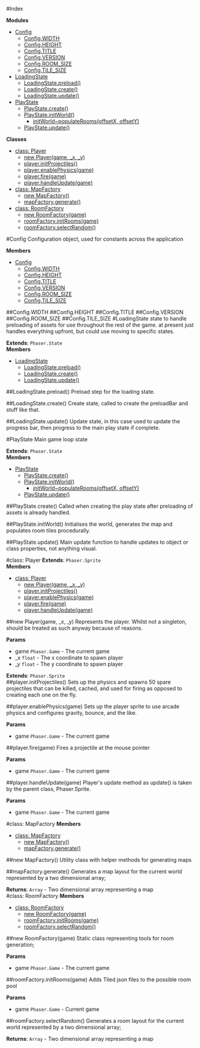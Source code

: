 #Index

**Modules**

* [Config](#module_Config)
  * [Config.WIDTH](#module_Config.WIDTH)
  * [Config.HEIGHT](#module_Config.HEIGHT)
  * [Config.TITLE](#module_Config.TITLE)
  * [Config.VERSION](#module_Config.VERSION)
  * [Config.ROOM_SIZE](#module_Config.ROOM_SIZE)
  * [Config.TILE_SIZE](#module_Config.TILE_SIZE)
* [LoadingState](#module_LoadingState)
  * [LoadingState.preload()](#module_LoadingState.preload)
  * [LoadingState.create()](#module_LoadingState.create)
  * [LoadingState.update()](#module_LoadingState.update)
* [PlayState](#module_PlayState)
  * [PlayState.create()](#module_PlayState.create)
  * [PlayState.initWorld()](#module_PlayState.initWorld)
    * [initWorld~populateRooms(offsetX, offsetY)](#module_PlayState.initWorld..populateRooms)
  * [PlayState.update()](#module_PlayState.update)

**Classes**

* [class: Player](#Player)
  * [new Player(game, _x, _y)](#new_Player)
  * [player.initProjectiles()](#Player#initProjectiles)
  * [player.enablePhysics(game)](#Player#enablePhysics)
  * [player.fire(game)](#Player#fire)
  * [player.handleUpdate(game)](#Player#handleUpdate)
* [class: MapFactory](#MapFactory)
  * [new MapFactory()](#new_MapFactory)
  * [mapFactory.generate()](#MapFactory#generate)
* [class: RoomFactory](#RoomFactory)
  * [new RoomFactory(game)](#new_RoomFactory)
  * [roomFactory.initRooms(game)](#RoomFactory#initRooms)
  * [roomFactory.selectRandom()](#RoomFactory#selectRandom)
 
<a name="module_Config"></a>
#Config
Configuration object, used for constants
across the application

**Members**

* [Config](#module_Config)
  * [Config.WIDTH](#module_Config.WIDTH)
  * [Config.HEIGHT](#module_Config.HEIGHT)
  * [Config.TITLE](#module_Config.TITLE)
  * [Config.VERSION](#module_Config.VERSION)
  * [Config.ROOM_SIZE](#module_Config.ROOM_SIZE)
  * [Config.TILE_SIZE](#module_Config.TILE_SIZE)

<a name="module_Config.WIDTH"></a>
##Config.WIDTH
<a name="module_Config.HEIGHT"></a>
##Config.HEIGHT
<a name="module_Config.TITLE"></a>
##Config.TITLE
<a name="module_Config.VERSION"></a>
##Config.VERSION
<a name="module_Config.ROOM_SIZE"></a>
##Config.ROOM_SIZE
<a name="module_Config.TILE_SIZE"></a>
##Config.TILE_SIZE
<a name="module_LoadingState"></a>
#LoadingState
state to handle preloading of assets for use
throughout the rest of the game. at present
just handles everything upfront, but could
use moving to specific states.

**Extends**: `Phaser.State`  
**Members**

* [LoadingState](#module_LoadingState)
  * [LoadingState.preload()](#module_LoadingState.preload)
  * [LoadingState.create()](#module_LoadingState.create)
  * [LoadingState.update()](#module_LoadingState.update)

<a name="module_LoadingState.preload"></a>
##LoadingState.preload()
Preload step for the loading state.

<a name="module_LoadingState.create"></a>
##LoadingState.create()
Create state, called to create the preloadBar and stuff
like that.

<a name="module_LoadingState.update"></a>
##LoadingState.update()
Update state, in this case used to update the progress bar,
then progress to the main play state if complete.

<a name="module_PlayState"></a>
#PlayState
Main game loop state

**Extends**: `Phaser.State`  
**Members**

* [PlayState](#module_PlayState)
  * [PlayState.create()](#module_PlayState.create)
  * [PlayState.initWorld()](#module_PlayState.initWorld)
    * [initWorld~populateRooms(offsetX, offsetY)](#module_PlayState.initWorld..populateRooms)
  * [PlayState.update()](#module_PlayState.update)

<a name="module_PlayState.create"></a>
##PlayState.create()
Called when creating the play state after preloading
of assets is already handled.

<a name="module_PlayState.initWorld"></a>
##PlayState.initWorld()
Initialises the world, generates the map and populates
room tiles procedurally.

<a name="module_PlayState.update"></a>
##PlayState.update()
Main update function to handle updates to object
or class properties, not anything visual.

<a name="Player"></a>
#class: Player
**Extends**: `Phaser.Sprite`  
**Members**

* [class: Player](#Player)
  * [new Player(game, _x, _y)](#new_Player)
  * [player.initProjectiles()](#Player#initProjectiles)
  * [player.enablePhysics(game)](#Player#enablePhysics)
  * [player.fire(game)](#Player#fire)
  * [player.handleUpdate(game)](#Player#handleUpdate)

<a name="new_Player"></a>
##new Player(game, _x, _y)
Represents the player. Whilst not a singleton,
should be treated as such anyway because of reasons.

**Params**

- game `Phaser.Game` - The current game  
- _x `float` - The x coordinate to spawn player  
- _y `float` - The y coordinate to spawn player  

**Extends**: `Phaser.Sprite`  
<a name="Player#initProjectiles"></a>
##player.initProjectiles()
Sets up the physics and spawns 50 spare projectiles
that can be killed, cached, and used for firing as
opposed to creating each one on the fly.

<a name="Player#enablePhysics"></a>
##player.enablePhysics(game)
Sets up the player sprite to use
arcade physics and configures gravity,
bounce, and the like.

**Params**

- game `Phaser.Game` - The current game  

<a name="Player#fire"></a>
##player.fire(game)
Fires a projectile at the mouse pointer

**Params**

- game `Phaser.Game` - The current game  

<a name="Player#handleUpdate"></a>
##player.handleUpdate(game)
Player's update method as update() is taken by
the parent class, Phaser.Sprite.

**Params**

- game `Phaser.Game` - The current game  

<a name="MapFactory"></a>
#class: MapFactory
**Members**

* [class: MapFactory](#MapFactory)
  * [new MapFactory()](#new_MapFactory)
  * [mapFactory.generate()](#MapFactory#generate)

<a name="new_MapFactory"></a>
##new MapFactory()
Utility class with helper methods for
generating maps

<a name="MapFactory#generate"></a>
##mapFactory.generate()
Generates a map layout for the current world represented
by a two dimensional array;

**Returns**: `Array` - Two dimensional array representing a map  
<a name="RoomFactory"></a>
#class: RoomFactory
**Members**

* [class: RoomFactory](#RoomFactory)
  * [new RoomFactory(game)](#new_RoomFactory)
  * [roomFactory.initRooms(game)](#RoomFactory#initRooms)
  * [roomFactory.selectRandom()](#RoomFactory#selectRandom)

<a name="new_RoomFactory"></a>
##new RoomFactory(game)
Static class representing tools for
room generation;

**Params**

- game `Phaser.Game` - The current game  

<a name="RoomFactory#initRooms"></a>
##roomFactory.initRooms(game)
Adds Tiled json files to the possible room pool

**Params**

- game `Phaser.Game` - Current game  

<a name="RoomFactory#selectRandom"></a>
##roomFactory.selectRandom()
Generates a room layout for the current world represented
by a two dimensional array;

**Returns**: `Array` - Two dimensional array representing a map  
